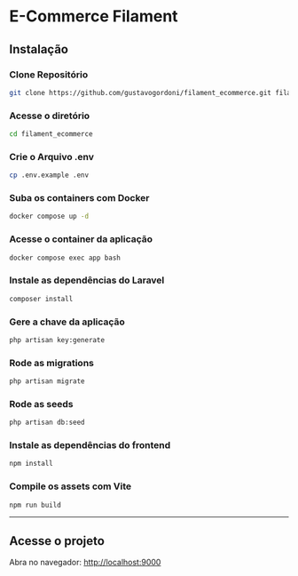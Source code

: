 # E-Commerce Filament

## Instalação

### Clone Repositório
```sh
git clone https://github.com/gustavogordoni/filament_ecommerce.git filament_ecommerce
```

### Acesse o diretório
```sh
cd filament_ecommerce
```

### Crie o Arquivo .env

```sh
cp .env.example .env
```

### Suba os containers com Docker

```sh
docker compose up -d
```

### Acesse o container da aplicação

```sh
docker compose exec app bash
```

### Instale as dependências do Laravel

```sh
composer install
```

### Gere a chave da aplicação

```sh
php artisan key:generate
```

### Rode as migrations

```sh
php artisan migrate
```

### Rode as seeds
```sh
php artisan db:seed 
```

### Instale as dependências do frontend

```sh
npm install
```

### Compile os assets com Vite

```sh
npm run build
```

<!-- 
> Se estiver desenvolvendo, use `npm run dev` para recompilar automaticamente ao salvar os arquivos.
-->
---

## Acesse o projeto

Abra no navegador: [http://localhost:9000](http://localhost:9000)
